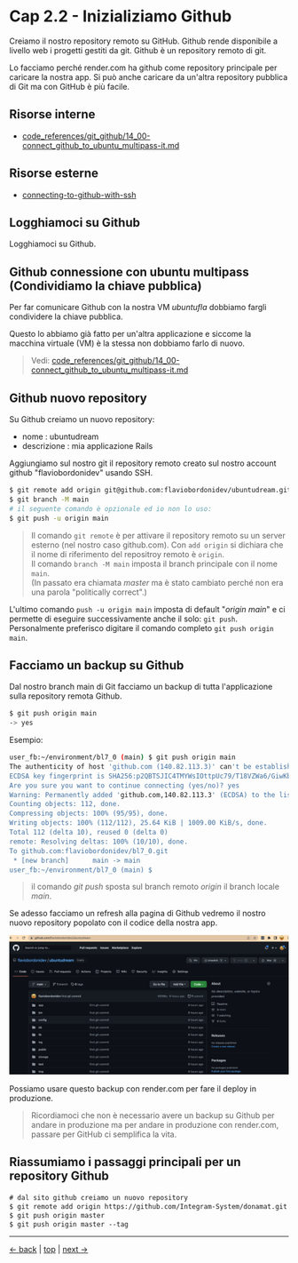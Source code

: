 # <a name="top"></a> Cap 2.2 - Inizializiamo Github

Creiamo il nostro repository remoto su GitHub.
Github rende disponibile a livello web i progetti gestiti da git.
Github è un repository remoto di git.

Lo facciamo perché render.com ha github come repository principale per caricare la nostra app.
Si può anche caricare da un'altra repository pubblica di Git ma con GitHub è più facile.



## Risorse interne

- [code_references/git_github/14_00-connect_github_to_ubuntu_multipass-it.md]()



## Risorse esterne

- [connecting-to-github-with-ssh](https://help.github.com/articles/connecting-to-github-with-ssh/)



## Logghiamoci su Github

Logghiamoci su Github.



## Github connessione con ubuntu multipass (Condividiamo la chiave pubblica)

Per far comunicare Github con la nostra VM *ubuntufla* dobbiamo fargli condividere la chiave pubblica.

Questo lo abbiamo già fatto per un'altra applicazione e siccome la macchina virtuale (VM) è la stessa non dobbiamo farlo di nuovo. 

> Vedi: [code_references/git_github/14_00-connect_github_to_ubuntu_multipass-it.md]()



## Github nuovo repository

Su Github creiamo un nuovo repository:

- nome        : ubuntudream
- descrizione : mia applicazione Rails

Aggiungiamo sul nostro git il repository remoto creato sul nostro account github "flaviobordonidev" usando SSH.

```bash
$ git remote add origin git@github.com:flaviobordonidev/ubuntudream.git
$ git branch -M main
# il seguente comando è opzionale ed io non lo uso:
$ git push -u origin main
```

> Il comando `git remote` è per attivare il repository remoto su un server esterno (nel nostro caso github.com). Con `add origin` si dichiara che il nome di riferimento del repositroy remoto è `origin`.<br/>
> Il comando `branch -M main` imposta il branch principale con il nome `main`. <br/>
> (In passato era chiamata *master* ma è stato cambiato perché non era una parola "politically correct".)

L'ultimo comando `push -u origin main` imposta di default "*origin main*" e ci permette di eseguire successivamente anche il solo: `git push`.
Personalmente preferisco digitare il comando completo `git push origin main`.



## Facciamo un backup su Github

Dal nostro branch main di Git facciamo un backup di tutta l'applicazione sulla repository remota Github.

```bash
$ git push origin main
-> yes
```

Esempio:
  
```bash
user_fb:~/environment/bl7_0 (main) $ git push origin main
The authenticity of host 'github.com (140.82.113.3)' can't be established.
ECDSA key fingerprint is SHA256:p2QBTSJIC4TMYWsIOttpUc79/T18VZWa6/GiwKbV8QN.
Are you sure you want to continue connecting (yes/no)? yes
Warning: Permanently added 'github.com,140.82.113.3' (ECDSA) to the list of known hosts.
Counting objects: 112, done.
Compressing objects: 100% (95/95), done.
Writing objects: 100% (112/112), 25.64 KiB | 1009.00 KiB/s, done.
Total 112 (delta 10), reused 0 (delta 0)
remote: Resolving deltas: 100% (10/10), done.
To github.com:flaviobordonidev/bl7_0.git
 * [new branch]      main -> main
user_fb:~/environment/bl7_0 (main) $ 
```

> il comando *git push* sposta sul branch remoto *origin* il branch locale *main*.

Se adesso facciamo un refresh alla pagina di Github vedremo il nostro nuovo repository popolato con il codice della nostra app.

![fig01](https://github.com/flaviobordonidev/leanpubabrandnewcms/blob/master/ubuntudream/02-production/02_fig01-github_ubuntudream_repository.png)


Possiamo usare questo backup con render.com per fare il deploy in produzione.

> Ricordiamoci che non è necessario avere un backup su Github per andare in produzione ma per andare in produzione con render.com, passare per GitHub ci semplifica la vita.





## Riassumiamo i passaggi principali per un repository Github

~~~~~~~~
# dal sito github creiamo un nuovo repository
$ git remote add origin https://github.com/Integram-System/donamat.git
$ git push origin master
$ git push origin master --tag
~~~~~~~~



---

[<- back](https://github.com/flaviobordonidev/leanpubabrandnewcms/blob/master/ubuntudream/02-production/01_00-git_main_branch-it.md)
 | [top](#top) |
[next ->](https://github.com/flaviobordonidev/leanpubabrandnewcms/blob/master/ubuntudream/02-production/03_00-render_first_deployment-it.md)
